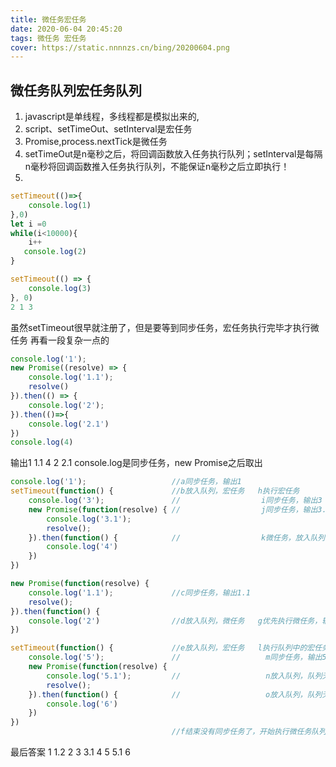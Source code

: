 ```yaml
---
title: 微任务宏任务
date: 2020-06-04 20:45:20
tags: 微任务 宏任务
cover: https://static.nnnnzs.cn/bing/20200604.png
---
```


## 微任务队列宏任务队列
1. javascript是单线程，多线程都是模拟出来的,
2. script、setTimeOut、setInterval是宏任务
3. Promise,process.nextTick是微任务
4. setTimeOut是n毫秒之后，将回调函数放入任务执行队列；setInterval是每隔n毫秒将回调函数推入任务执行队列，不能保证n毫秒之后立即执行！
5. 
```javascript
setTimeout(()=>{
    console.log(1)
},0)
let i =0
while(i<10000){
    i++
   console.log(2) 
}

setTimeout(() => {
    console.log(3)
}, 0)
2 1 3
```
 虽然setTimeout很早就注册了，但是要等到同步任务，宏任务执行完毕才执行微任务
再看一段复杂一点的
```javascript
console.log('1');
new Promise((resolve) => {
    console.log('1.1');
    resolve()
}).then(() => {
    console.log('2');
}).then(()=>{
    console.log('2.1')
})
console.log(4)
```
输出1 1.1  4 2 2.1 
console.log是同步任务，new Promise之后取出


```javascript 
console.log('1');                   //a同步任务，输出1
setTimeout(function() {             //b放入队列，宏任务   h执行宏任务
    console.log('3');               //                  i同步任务，输出3
    new Promise(function(resolve) { //                  j同步任务，输出3.1
        console.log('3.1');
        resolve();
    }).then(function() {            //                  k微任务，放入队列,插队输入4
        console.log('4')
    })
})

new Promise(function(resolve) {
    console.log('1.1');             //c同步任务，输出1.1
    resolve();
}).then(function() {
    console.log('2')                //d放入队列，微任务   g优先执行微任务，输出2
})

setTimeout(function() {             //e放入队列，宏任务   l执行队列中的宏任务
    console.log('5');               //                   m同步任务，输出5
    new Promise(function(resolve) {
        console.log('5.1');         //                   n放入队列，队列无任务，立即执行输出5.1
        resolve();
    }).then(function() {            //                   o放入队列，队列无任务，立即执行输出6
        console.log('6')
    })
})
                                    //f结束没有同步任务了，开始执行微任务队列
```
最后答案
1 1.2 2 3 3.1 4 5 5.1 6